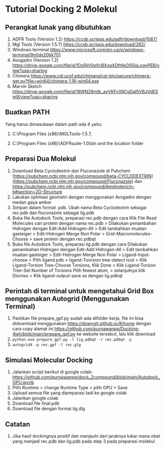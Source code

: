 # Tutorial Docking 2 Molekul


## Perangkat lunak yang dibutuhkan 
1. ADFR Tools (Version 1.2) https://ccsb.scripps.edu/adfr/download/1067/
2. Mgl Tools (Version 1.5.7) https://ccsb.scripps.edu/download/262/
3. Windows terminal https://www.microsoft.com/en-us/p/windows-terminal/9n0dx20hk701
4. Avogadro (Version 1.2) https://drive.google.com/file/d/1DzRjlV0pYcBXxgXDfhlkOl55sLogvPEB/view?usp=sharing
5. Chimera https://www.cgl.ucsf.edu/chimera/cgi-bin/secure/chimera-get.py?file=win64/chimera-1.16-win64.exe
6. Marvin Sketch https://drive.google.com/file/d/18WN28mtb_ayVKFc09CgDaI5VBJVdESm9/view?usp=sharing

## Buatkan PATH

Yang harus dimasukaan dalam path ada 4 yaitu:

1. C:\Program Files (x86)\MGLTools-1.5.7,

2. C:\Program Files (x86)\ADFRsuite-1.0\bin and the location folder
## Preparasi Dua Molekul
1. Download Beta Cyclodextrin dan Fluconazole di Pubchem [https://pubchem.ncbi.nlm.nih.gov/compound/beta-CYCLODEXTRIN](https://pubchem.ncbi.nlm.nih.gov/compound/Fluconazole) dan https://pubchem.ncbi.nlm.nih.gov/compound/Amphotericin-b#section=2D-Structure
2. Lakukan optimasi geometri dengan menggunakan Avogadro dengan medan gaya amber 
3. Simpan dalam format .pdb. Ubah nama Beta Cyclodextrin sebagai rec.pdb dan fluconazole sebagai lig.pdb
4. Buka file Autodock Tools, preparasi rec.pdb dengan cara Klik File Read Molecules cari protein dengan nama rec.pdb >
Dilakukan penambahan Hidrogen dengan Edit-Add Hidrogen-All > Edit tambahkan muatan gasteiger > Edit-Hidrogen Merge Non Polar > Grid-Macromolecules-Choose > save protein dengan rec.pdbqt
5. Buka file Autodock Tools, preparasi lig.pdb dengan cara Dilakukan penambahan Hidrogen dengan Edit-Add Hidrogen-All >
Edit tambahkan muatan gasteiger > Edit-Hidrogen Merge Non Polar > Ligand-Input-choose > Pilih ligand.pdb > ligand-Toorsion tree-detect root > Klik Ligand-Torsion Tree-Choose Torsions, Klik Done > Klik Ligand-Torsion Tree-Set Number of Torsions Pilih fewest atom, > selanjutnya klik Dismiss >
Klik ligand-output-save as dengan lig.pdbqt

## Perintah di terminal untuk mengetahui Grid Box menggunakan Autogrid (Menggunakan Terminal)
1. Pastikan file prepare_gpf.py sudah ada difolder kerja, file ini bisa didownload menggunakan https://downgit.github.io/#/home dengan cara copy alamat ini https://github.com/purnawanpp/Docking-4ieh/blob/main/prepare_gpf.py ke website tersebut, lalu klik download 
2. `python.exe prepare_gpf.py -l lig.pdbqt -r rec.pdbqt -y`
3. `autogrid4 -p rec.gpf -l rec.glg`

## Simulasi Molecular Docking 
1. Jalankan script berikut di google colab: https://github.com/purnawanpp/dock_2compound/blob/main/Autodock_GPU.ipynb
2. Pilih Runtime > change Runtime Type > pilih GPU > Save
3. Upload semua file yang dipreparasi tadi ke google colab
4. Jalankan google colab
5. Download file final.pdb
6. Download file dengan format lig.dlg

## Catatan
1. Jika hasil dockingnya positif dan menjauhi dari jaraknya tukar mana obat yang menjadi rec.pdb dan lig.pdb pada step 3 pada preparasi molekul
